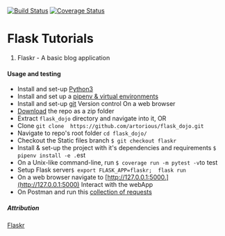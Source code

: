 [![Build Status](https://travis-ci.org/artorious/flask_dojo.svg?branch=test-coverage)](https://travis-ci.org/artorious/flask_dojo)
[![Coverage Status](https://coveralls.io/repos/github/artorious/flask_dojo/badge.svg?branch=test-coverage)](https://coveralls.io/github/artorious/flask_dojo?branch=test-coverage)

# Flask Tutorials

1. Flaskr - A basic blog application

#### Usage and testing
* Install and set-up [Python3](https://www.python.org/downloads/)
* Install and set up a [pipenv & virtual environments](http://docs.python-guide.org/en/latest/dev/virtualenvs/)
* Install and set-up [git](https://git-scm.com/book/en/v2/Getting-Started-Installing-Git) Version control
On a web browser 
* [Download](https://github.com/artorious/flask_dojo/archive/master.zip) the repo as a zip folder
* Extract `flask_dojo` directory and navigate into it, 
OR
* Clone `git clone  https://github.com/artorious/flask_dojo.git`
* Navigate to repo's root folder `cd flask_dojo/`
* Checkout the Static files branch `$ git checkout flaskr`
* Install & set-up the project with it's dependencies and requirements 
`$ pipenv install -e .`est
* On a Unix-like command-line, run `$ coverage run -m pytest -v`to test
* Setup Flask server`$ export FLASK_APP=flaskr;  flask run`
* On a web browser navigate to [http://127.0.0.1:5000.](http://127.0.0.1:5000)
Interact with the webApp
* On Postman and run this [collection of requests](https://www.getpostman.com/collections/88efa5feed80f717cab9)



##### Attribution
[Flaskr](http://flask.pocoo.org/docs/1.0/tutorial/#tutorial)

